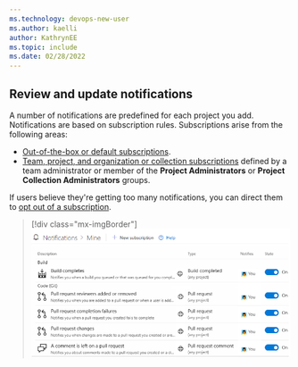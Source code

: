 ```yaml
---
ms.technology: devops-new-user
ms.author: kaelli
author: KathrynEE
ms.topic: include
ms.date: 02/28/2022
---
```

 

## Review and update notifications

A number of notifications are predefined for each project you add. Notifications are based on subscription rules. Subscriptions arise from the following areas:

- [Out-of-the-box or default subscriptions](../../notifications/oob-built-in-notifications.md).
- [Team, project, and organization or collection subscriptions](../../notifications/manage-team-group-global-organization-notifications.md) defined by a team administrator or member of the **Project Administrators** or **Project Collection Administrators** groups. 

If users believe they're getting too many notifications, you can direct them to [opt out of a subscription](../../notifications/manage-your-personal-notifications.md).

> [!div class="mx-imgBorder"]  
> ![Personal notifications](../../user-guide/media/services/personal-notifications.png)   

 